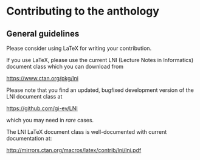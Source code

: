 # Contributing to the anthology

## General guidelines

Please consider using LaTeX for writing your contribution.

If you use LaTeX, please use the current LNI (Lecture Notes in Informatics) document class which you can download from

https://www.ctan.org/pkg/lni

Please note that you find an updated, bugfixed development version of the LNI document class at 

https://github.com/gi-ev/LNI

which you may need in *rare* cases.

The LNI LaTeX document class is well-documented with current documentation at:

http://mirrors.ctan.org/macros/latex/contrib/lni/lni.pdf


